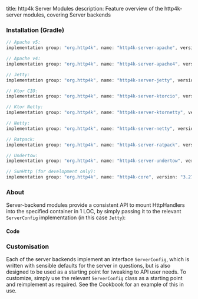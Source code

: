 title: http4k Server Modules
description: Feature overview of the http4k-server modules, covering Server backends

### Installation (Gradle)

```groovy
// Apache v5: 
implementation group: "org.http4k", name: "http4k-server-apache", version: "3.273.0"

// Apache v4: 
implementation group: "org.http4k", name: "http4k-server-apache4", version: "3.273.0"

// Jetty: 
implementation group: "org.http4k", name: "http4k-server-jetty", version: "3.273.0"

// Ktor CIO: 
implementation group: "org.http4k", name: "http4k-server-ktorcio", version: "3.273.0"

// Ktor Netty: 
implementation group: "org.http4k", name: "http4k-server-ktornetty", version: "3.273.0"

// Netty: 
implementation group: "org.http4k", name: "http4k-server-netty", version: "3.273.0"

// Ratpack: 
implementation group: "org.http4k", name: "http4k-server-ratpack", version: "3.273.0"

// Undertow: 
implementation group: "org.http4k", name: "http4k-server-undertow", version: "3.273.0"

// SunHttp (for development only): 
implementation group: "org.http4k", name: "http4k-core", version: "3.273.0"
```

### About
Server-backend modules provide a consistent API to mount HttpHandlers into the specified container in 1 LOC, by 
simply passing it to the relevant `ServerConfig` implementation (in this case `Jetty`):

#### Code [<img class="octocat"/>](https://github.com/http4k/http4k/blob/master/src/docs/guide/modules/servers/example_http.kt)

<script src="https://gist-it.appspot.com/https://github.com/http4k/http4k/blob/master/src/docs/guide/modules/servers/example_http.kt"></script>

### Customisation
Each of the server backends implement an interface `ServerConfig`, which is written with sensible defaults for the server in questions, 
but is also designed to be used as a starting point for tweaking to API user needs. To customize, simply use the relevant `ServerConfig` 
class as a starting point and reimplement as required. See the Cookbook for an example of this in use.

